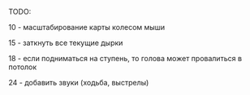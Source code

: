 TODO:

10 - масштабирование карты колесом мыши

15 - заткнуть все текущие дырки

18 - если подниматься на ступень, то голова может провалиться в потолок

24 - добавить звуки (ходьба, выстрелы)

